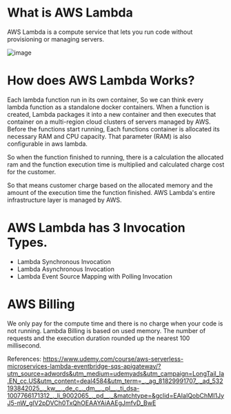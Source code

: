 # What is AWS Lambda
AWS Lambda is a compute service that lets you run code without provisioning or managing servers.

![image](https://user-images.githubusercontent.com/61636643/235695984-e7408522-559c-471c-a10c-877f30a7c9d8.png)


# How does AWS Lambda Works?
  Each lambda function run in its own container, So we can think every lambda function as a standalone docker containers. When a function is created, Lambda packages it into a new container and then executes that container on a multi-region cloud clusters of servers managed by AWS. Before the functions start running, Each functions container is allocated its necessary RAM and CPU capacity.
That parameter (RAM) is also configurable in aws lambda.
  
  So when the function finished to running, there is a calculation the allocated ram and the function execution time is multiplied and calculated charge cost for the customer.
  
  So that means customer charge based on the allocated memory and the amount of the execution time the function finished.
AWS Lambda's entire infrastructure layer is managed by AWS.

# AWS Lambda has 3 Invocation Types.
  * Lambda Synchronous Invocation 
  * Lambda Asynchronous Invocation
  * Lambda Event Source Mapping with Polling Invocation

# AWS Billing
 We only pay for the compute time and there is no charge when your code is not running. Lambda Billing is based on used memory. The number of requests and the execution duration rounded up the nearest 100 millisecond.

















References:
https://www.udemy.com/course/aws-serverless-microservices-lambda-eventbridge-sqs-apigateway/?utm_source=adwords&utm_medium=udemyads&utm_campaign=LongTail_la.EN_cc.US&utm_content=deal4584&utm_term=_._ag_81829991707_._ad_532193842025_._kw__._de_c_._dm__._pl__._ti_dsa-1007766171312_._li_9002065_._pd__._&matchtype=&gclid=EAIaIQobChMI1JyJ5-nW_gIV2pDVCh0TxQhOEAAYAiAAEgJmfvD_BwE
